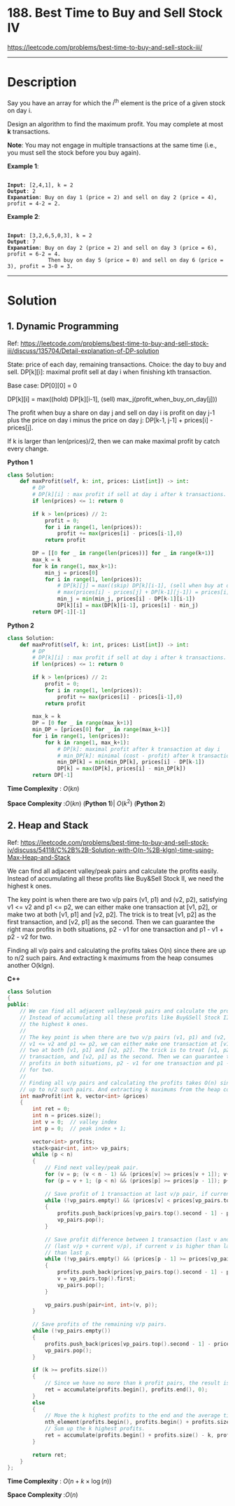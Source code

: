 # 188. Best Time to Buy and Sell Stock IV

https://leetcode.com/problems/best-time-to-buy-and-sell-stock-iii/

---

# Description

Say you have an array for which the $i^{\text{th}}$ element is the price of a given stock on day i.

Design an algorithm to find the maximum profit. You may complete at most **k** transactions.

**Note**: You may not engage in multiple transactions at the same time (i.e., you must sell the stock before you buy again).

**Example 1**:

<pre><code>
<b>Input</b>: [2,4,1], k = 2
<b>Output</b>: 2
<b>Expanation</b>: Buy on day 1 (price = 2) and sell on day 2 (price = 4), profit = 4-2 = 2.
</code></pre>

**Example 2**:

<pre><code>
<b>Input</b>: [3,2,6,5,0,3], k = 2
<b>Output</b>: 7
<b>Expanation</b>: Buy on day 2 (price = 2) and sell on day 3 (price = 6), profit = 6-2 = 4.
             Then buy on day 5 (price = 0) and sell on day 6 (price = 3), profit = 3-0 = 3.
</code></pre>

---

# Solution

## 1. Dynamic Programming

Ref: https://leetcode.com/problems/best-time-to-buy-and-sell-stock-iii/discuss/135704/Detail-explanation-of-DP-solution

State: price of each day, remaining transactions. Choice: the day to buy and sell. DP[k][i]: maximal profit sell at day i when finishing kth transaction.

Base case: DP[0][0] = 0

DP[k][i] = max((hold) DP[k][i-1], (sell) max_j(profit_when_buy_on_day[j]))

The profit when buy a share on day j and sell on day i is profit on day j-1 plus the price on day i minus the price on day j: DP[k-1, j-1] + prices[i] - prices[j].

If k is larger than len(prices)/2, then we can make maximal profit by catch every change.

**Python 1**
```python
class Solution:
    def maxProfit(self, k: int, prices: List[int]) -> int:
        # DP
        # DP[k][i] : max profit if sell at day i after k transactions.
        if len(prices) <= 1: return 0
        
        if k > len(prices) // 2: 
            profit = 0;
            for i in range(1, len(prices)):
                profit += max(prices[i] - prices[i-1],0)
            return profit
        
        DP = [[0 for _ in range(len(prices))] for _ in range(k+1)]
        max_k = k
        for k in range(1, max_k+1):
            min_j = prices[0]
            for i in range(1, len(prices)):
                # DP[k][j] = max((skip) DP[k][i-1], (sell when buy at day j) max(prices[i] - prices[j] + DP[k-1][j-1]))
                # max(prices[i] - prices[j] + DP[k-1][j-1]) = prices[i] - min(prices[j] + DP[k-1][j-1])
                min_j = min(min_j, prices[i] - DP[k-1][i-1])
                DP[k][i] = max(DP[k][i-1], prices[i] - min_j)
        return DP[-1][-1]
```

**Python 2**
```python
class Solution:
    def maxProfit(self, k: int, prices: List[int]) -> int:
        # DP
        # DP[k][i] : max profit if sell at day i after k transactions.
        if len(prices) <= 1: return 0
        
        if k > len(prices) // 2: 
            profit = 0;
            for i in range(1, len(prices)):
                profit += max(prices[i] - prices[i-1],0)
            return profit
        
        max_k = k
        DP = [0 for _ in range(max_k+1)]
        min_DP = [prices[0] for _ in range(max_k+1)]
        for i in range(1, len(prices)):
            for k in range(1, max_k+1):
                # DP[k]: maximal profit after k transaction at day i
                # min_DP[k]: minimal (cost - profit) after k transactions at day i.
                min_DP[k] = min(min_DP[k], prices[i] - DP[k-1])
                DP[k] = max(DP[k], prices[i] - min_DP[k])
        return DP[-1]
```

**Time Complexity** : $O(kn)$

**Space Complexity** :$O(kn)$ (**Python 1**)| $O(k^2)$ (**Python 2**)

## 2. Heap and Stack

Ref: https://leetcode.com/problems/best-time-to-buy-and-sell-stock-iv/discuss/54118/C%2B%2B-Solution-with-O(n-%2B-klgn)-time-using-Max-Heap-and-Stack

We can find all adjacent valley/peak pairs and calculate the profits easily. Instead of accumulating all these profits like Buy&Sell Stock II, we need the highest k ones.

The key point is when there are two v/p pairs (v1, p1) and (v2, p2), satisfying v1 <= v2 and p1 <= p2, we can either make one transaction at [v1, p2], or make two at both [v1, p1] and [v2, p2]. The trick is to treat [v1, p2] as the first transaction, and [v2, p1] as the second. Then we can guarantee the right max profits in both situations, p2 - v1 for one transaction and p1 - v1 + p2 - v2 for two.

Finding all v/p pairs and calculating the profits takes O(n) since there are up to n/2 such pairs. And extracting k maximums from the heap consumes another O(klgn).

**C++**
```cpp
class Solution 
{
public:
    // We can find all adjacent valley/peak pairs and calculate the profits easily. 
    // Instead of accumulating all these profits like Buy&Sell Stock II, we need 
    // the highest k ones.
    // 
    // The key point is when there are two v/p pairs (v1, p1) and (v2, p2), satisfying 
    // v1 <= v2 and p1 <= p2, we can either make one transaction at [v1, p2], or make 
    // two at both [v1, p1] and [v2, p2]. The trick is to treat [v1, p2] as the first 
    // transaction, and [v2, p1] as the second. Then we can guarantee the right max 
    // profits in both situations, p2 - v1 for one transaction and p1 - v1 + p2 - v2 
    // for two.
    // 
    // Finding all v/p pairs and calculating the profits takes O(n) since there are 
    // up to n/2 such pairs. And extracting k maximums from the heap consumes another O(k*log(n)).
    int maxProfit(int k, vector<int> &prices) 
    {
        int ret = 0;
        int n = prices.size(); 
        int v = 0;  // valley index 
        int p = 0;  // peak index + 1;
        
        vector<int> profits;
        stack<pair<int, int>> vp_pairs;
        while (p < n) 
        {
            // Find next valley/peak pair.
            for (v = p; (v < n - 1) && (prices[v] >= prices[v + 1]); v++);
            for (p = v + 1; (p < n) && (prices[p] >= prices[p - 1]); p++);
            
            // Save profit of 1 transaction at last v/p pair, if current v is lower than last v.
            while (!vp_pairs.empty() && (prices[v] < prices[vp_pairs.top().first]))
            {
                profits.push_back(prices[vp_pairs.top().second - 1] - prices[vp_pairs.top().first]);
                vp_pairs.pop();
            }
            
            // Save profit difference between 1 transaction (last v and current p) and 2 transactions 
            // (last v/p + current v/p), if current v is higher than last v and current p is higher 
            // than last p.
            while (!vp_pairs.empty() && (prices[p - 1] >= prices[vp_pairs.top().second - 1])) 
            {
                profits.push_back(prices[vp_pairs.top().second - 1] - prices[v]);
                v = vp_pairs.top().first;
                vp_pairs.pop();
            }
            
            vp_pairs.push(pair<int, int>(v, p));
        }
        
        // Save profits of the remaining v/p pairs.
        while (!vp_pairs.empty()) 
        {
            profits.push_back(prices[vp_pairs.top().second - 1] - prices[vp_pairs.top().first]);
            vp_pairs.pop();
        }
        
        if (k >= profits.size())
        {
            // Since we have no more than k profit pairs, the result is the sum of all pairs.
            ret = accumulate(profits.begin(), profits.end(), 0);
        }
        else
        {
            // Move the k highest profits to the end and the average time complexity should be O(n).
            nth_element(profits.begin(), profits.begin() + profits.size() - k, profits.end());
            // Sum up the k highest profits.
            ret = accumulate(profits.begin() + profits.size() - k, profits.end(), 0);
        }
        
        return ret;
    }
};
```

**Time Complexity** : $O(n + k\times\log(n))$

**Space Complexity** :$O(n)$